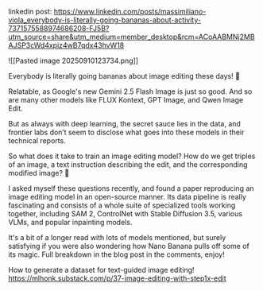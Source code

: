 
linkedin post: https://www.linkedin.com/posts/massimiliano-viola_everybody-is-literally-going-bananas-about-activity-7371575588974686208-FJ5B?utm_source=share&utm_medium=member_desktop&rcm=ACoAABMNj2MBAJSP3cWd4xpiz4wB7qdx43hvW18

![[Pasted image 20250910123734.png]]

Everybody is literally going bananas about image editing these days! 🍌  
  
Relatable, as Google's new Gemini 2.5 Flash Image is just so good. And so are many other models like FLUX Kontext, GPT Image, and Qwen Image Edit.  
  
But as always with deep learning, the secret sauce lies in the data, and frontier labs don’t seem to disclose what goes into these models in their technical reports.  
  
So what does it take to train an image editing model? How do we get triples of an image, a text instruction describing the edit, and the corresponding modified image? 🤔  
  
I asked myself these questions recently, and found a paper reproducing an image editing model in an open-source manner. Its data pipeline is really fascinating and consists of a whole suite of specialized tools working together, including SAM 2, ControlNet with Stable Diffusion 3.5, various VLMs, and popular inpainting models.  
  
It's a bit of a longer read with lots of models mentioned, but surely satisfying if you were also wondering how Nano Banana pulls off some of its magic. Full breakdown in the blog post in the comments, enjoy!


How to generate a dataset for text-guided image editing!  
https://mlhonk.substack.com/p/37-image-editing-with-step1x-edit